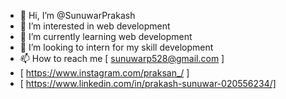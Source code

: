 - 👋 Hi, I’m @SunuwarPrakash
- 👀 I’m interested in web development
- 🌱 I’m currently learning web development
- 💞️ I’m looking to intern for my skill development
- 📫 How to reach me [ sunuwarp528@gmail.com ]
- [ https://www.instagram.com/praksan_/ ]
- [ https://www.linkedin.com/in/prakash-sunuwar-020556234/]

<!---
SunuwarPrakash/SunuwarPrakash is a ✨ special ✨ repository because its `README.md` (this file) appears on your GitHub profile.
You can click the Preview link to take a look at your changes.
--->
